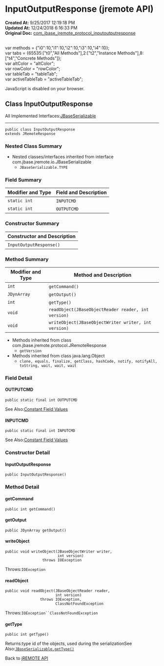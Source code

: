# InputOutputResponse (jremote API)

**Created At:** 9/25/2017 12:19:18 PM  
**Updated At:** 12/24/2018 6:16:33 PM  
**Original Doc:** [com_jbase_jremote_protocol_inputoutputresponse](https://docs.jbase.com/39270-protocol/com_jbase_jremote_protocol_inputoutputresponse)  

<!--<br>    try {<br>        if (location.href.indexOf('is-external=true') == -1) {<br>            parent.document.title="InputOutputResponse (jremote   API)";<br>        }<br>    }<br>    catch(err) {<br>    }<br>//--><br>var methods = {"i0":10,"i1":10,"i2":10,"i3":10,"i4":10};<br>var tabs = {65535:["t0","All Methods"],2:["t2","Instance Methods"],8:["t4","Concrete Methods"]};<br>var altColor = "altColor";<br>var rowColor = "rowColor";<br>var tableTab = "tableTab";<br>var activeTableTab = "activeTableTab";
JavaScript is disabled on your browser.



## Class InputOutputResponse

All Implemented Interfaces:[JBaseSerializable](./../../io/jbaseserializable-%28jremote-api%29 "interface in com.jbase.jremote.io")
* * *


```
public class InputOutputResponse
extends JRemoteResponse
```

### Nested Class Summary

- Nested classes/interfaces inherited from interface com.jbase.jremote.io.JBaseSerializable
    - `JBaseSerializable.TYPE`






### Field Summary


| Modifier and Type<br> | Field and Description<br> |
| --- | --- |
| `static int`<br> | `INPUTCMD` <br> |
| `static int`<br> | `OUTPUTCMD` <br> |






### Constructor Summary


| Constructor and Description<br> |
| --- |
| `InputOutputResponse()` <br> |






### Method Summary


| Modifier and Type<br> | Method and Description<br> |
| --- | --- |
| `int`<br> | `getCommand()` <br> |
| `JDynArray`<br> | `getOutput()` <br> |
| `int`<br> | `getType()` <br> |
| `void`<br> | `readObject(JBaseObjectReader reader, int version)` <br> |
| `void`<br> | `writeObject(JBaseObjectWriter writer, int version)` <br> |


- Methods inherited from class com.jbase.jremote.protocol.JRemoteResponse
    - `getVersion`
- Methods inherited from class java.lang.Object
    - `clone, equals, finalize, getClass, hashCode, notify, notifyAll, toString, wait, wait, wait`

### Field Detail

#### OUTPUTCMD

```
public static final int OUTPUTCMD
```
See Also:[Constant Field Values](./../../constant-field-values)
#### INPUTCMD

```
public static final int INPUTCMD
```
See Also:[Constant Field Values](./../../constant-field-values)


### Constructor Detail

#### InputOutputResponse

```
public InputOutputResponse()
```



### Method Detail

#### getCommand

```
public int getCommand()
```

#### getOutput

```
public JDynArray getOutput()
```

#### writeObject

```
public void writeObject(JBaseObjectWriter writer,
                        int version)
                 throws IOException
```
Throws:`IOException`
#### readObject

```
public void readObject(JBaseObjectReader reader,
                       int version)
                throws IOException,
                       ClassNotFoundException
```
Throws:`IOException``ClassNotFoundException`
#### getType

```
public int getType()
```
Returns:type id of the objects, used during the serializationSee Also:[`JBaseSerializable.getType()`](/39250-io/com_jbase_jremote_io_jbaseserializable#getType--)


Back to [jREMOTE API](com_jbase_jremote_package-summary)


